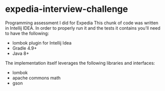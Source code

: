 # expedia-interview-challenge
Programming assessment I did for Expedia
This chunk of code was written in Intellij IDEA. In order to properly run it and the tests it contains you'll need to have the following:
* lombok plugin for Intellij Idea
* Gradle 4.9+ 
* Java 8+

The implementation itself leverages the following libraries and interfaces:
* lombok
* apache commons math
* gson
